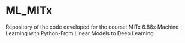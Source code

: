 # ML_MITx
Repository of the code developed for the course: MITx 6.86x Machine Learning with Python-From Linear Models to Deep Learning
